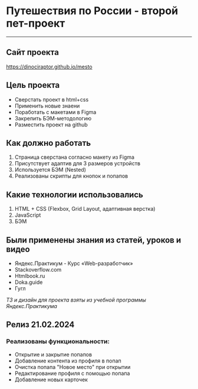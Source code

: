 # Путешествия по России - второй пет-проект
---
## Сайт проекта
https://dinociraptor.github.io/mesto

## Цель проекта
* Сверстать проект в html+css
* Применить новые знаени
* Поработать с макетами в Figma
* Закрепить БЭМ-методологию
* Разместить проект на github

## Как должно работать
1. Страница сверстана согласно макету из Figma
2. Присутствует адаптив для 3 размеров устройств
3. Используется БЭМ (Nested)
4. Реализованы скрипты для кнопок и попапов

## Какие технологии использовались
1. HTML + CSS (Flexbox, Grid Layout, адаптивная верстка)
2. JavaScript
3. БЭМ

## Были применены знания из статей, уроков и видео
* Яндекс.Практикум - Курс «Web-разработчик»
* Stackoverflow.com
* Htmlbook.ru
* Doka.guide
* Гугл

_ТЗ и дизайн для проекта взяты из учебной программы Яндекс.Практикума_

## Релиз 21.02.2024
### Реализованы функциональности: 
* Открытие и закрытие попапов 
* Добавление контента из профиля в попап
* Очистка попапа "Новое место" при открытии
* Редактирование профиля с помощью попапа
* Добавление новых карточек